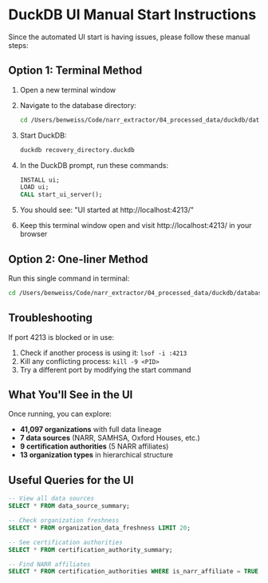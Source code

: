 # DuckDB UI Manual Start Instructions

Since the automated UI start is having issues, please follow these manual steps:

## Option 1: Terminal Method

1. Open a new terminal window
2. Navigate to the database directory:
   ```bash
   cd /Users/benweiss/Code/narr_extractor/04_processed_data/duckdb/databases
   ```

3. Start DuckDB:
   ```bash
   duckdb recovery_directory.duckdb
   ```

4. In the DuckDB prompt, run these commands:
   ```sql
   INSTALL ui;
   LOAD ui;
   CALL start_ui_server();
   ```

5. You should see: "UI started at http://localhost:4213/"

6. Keep this terminal window open and visit http://localhost:4213/ in your browser

## Option 2: One-liner Method

Run this single command in terminal:
```bash
cd /Users/benweiss/Code/narr_extractor/04_processed_data/duckdb/databases && echo -e "INSTALL ui;\nLOAD ui;\nCALL start_ui_server();\n.timer on\nSELECT 'UI running at http://localhost:4213/';" | duckdb recovery_directory.duckdb
```

## Troubleshooting

If port 4213 is blocked or in use:
1. Check if another process is using it: `lsof -i :4213`
2. Kill any conflicting process: `kill -9 <PID>`
3. Try a different port by modifying the start command

## What You'll See in the UI

Once running, you can explore:
- **41,097 organizations** with full data lineage
- **7 data sources** (NARR, SAMHSA, Oxford Houses, etc.)
- **9 certification authorities** (5 NARR affiliates)
- **13 organization types** in hierarchical structure

## Useful Queries for the UI

```sql
-- View all data sources
SELECT * FROM data_source_summary;

-- Check organization freshness
SELECT * FROM organization_data_freshness LIMIT 20;

-- See certification authorities
SELECT * FROM certification_authority_summary;

-- Find NARR affiliates
SELECT * FROM certification_authorities WHERE is_narr_affiliate = TRUE;
```